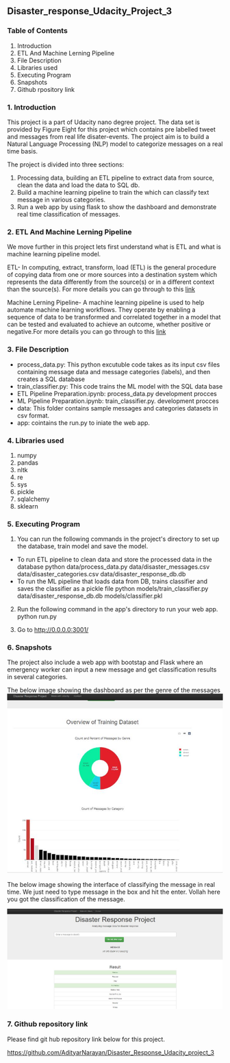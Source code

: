 ## Disaster_response_Udacity_Project_3
### Table of Contents
1. Introduction
2. ETL And Machine Lerning Pipeline
3. File Description
4. Libraries used
5. Executing Program
6. Snapshots
7. Github rpository link

### 1. Introduction

This project is a part of Udacity nano degree project. The data set is provided by Figure Eight for this project which contains pre labelled tweet and messages from real life disater-events. The project aim is to build a Natural Language Processing (NLP) model to categorize messages on a real time basis.  

The project is divided into three sections:
1. Processing data, building an ETL pipeline to extract data from source, clean the data and load the data to SQL db.
2. Build a machine learning pipeline to train the which can classify text message in various categories.
3. Run a web app by using flask to show the dashboard and demonstrate real time classification of messages.

### 2. ETL And Machine Lerning Pipeline
We move further in this project lets first understand what is ETL and what is machine learning pipeline model.

ETL- In computing, extract, transform, load (ETL) is the general procedure of copying data from one or more sources into a destination system which represents the data differently from the source(s) or in a different context than the source(s). For more details you can go through to this [link](https://www.webopedia.com/TERM/E/ETL.html)

Machine Lerning Pipeline- A machine learning pipeline is used to help automate machine learning workflows. They operate by enabling a sequence of data to be transformed and correlated together in a model that can be tested and evaluated to achieve an outcome, whether positive or negative.For more details you can go through to this [link](https://medium.com/analytics-vidhya/what-is-a-pipeline-in-machine-learning-how-to-create-one-bda91d0ceaca)

### 3. File Description

* process_data.py: This python excutuble code takes as its input csv files containing message data and message categories (labels), and then creates a SQL database
* train_classifier.py: This code trains the ML model with the SQL data base
* ETL Pipeline Preparation.ipynb: process_data.py development procces
* ML Pipeline Preparation.ipynb: train_classifier.py. development procces
* data: This folder contains sample messages and categories datasets in csv format.
* app: cointains the run.py to iniate the web app.

### 4. Libraries used

1. numpy
2. pandas
3. nltk
4. re
5. sys
6. pickle
7. sqlalchemy
8. sklearn

### 5. Executing Program

1. You can run the following commands in the project's directory to set up the database, train model and save the model.

* To run ETL pipeline to clean data and store the processed data in the database python data/process_data.py data/disaster_messages.csv data/disaster_categories.csv data/disaster_response_db.db
* To run the ML pipeline that loads data from DB, trains classifier and saves the classifier as a pickle file python models/train_classifier.py data/disaster_response_db.db models/classifier.pkl
2. Run the following command in the app's directory to run your web app. python run.py

3. Go to http://0.0.0.0:3001/

### 6. Snapshots

The project also include a web app with bootstap and Flask where an emergency worker can input a new message and get classification results in several categories.

The below image showing the dashboard as per the genre of the messages
![disaster graph1](https://github.com/AdityarNarayan/Disaster_Response_Udacity_project_3/blob/master/Disaster_response_project_dashboard_screenshot.JPG)

The below image showing the interface of classifying the message in real time. We just need to type message in the box and hit the enter. Vollah here you got the classification of the message.

![disaster graph2](https://github.com/AdityarNarayan/Disaster_Response_Udacity_project_3/blob/master/New_message_classification_screenshot.JPG)

### 7. Github repository link

Please find git hub repository link below for this project.

https://github.com/AdityarNarayan/Disaster_Response_Udacity_project_3

